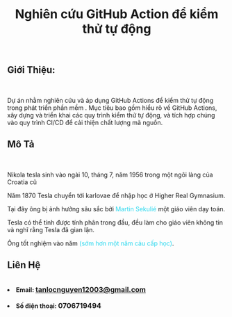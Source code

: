<!-- # csn-da21ttb-nguyentanloc-githubactions-unittest -->
 
<!-- <center><a href="https://github.com/tanlocnguyen151203/csn-da21ttb-nguyentanloc-githubactions-unittest.git" Style="text-align:center ;"  >Nghiên cứu GitHub Action để kiểm thử tự động </</a></center></br> -->
    

<!DOCTYPE html>
<html lang="en">
<head>
    <meta charset="UTF-8">
    <meta name="viewport" content="width=device-width, initial-scale=1.0">
</head>

<body>
    <h1 Style="text-align:center ;" href="https://github.com/tanlocnguyen151203/csn-da21ttb-nguyentanloc-githubactions-unittest.git" >Nghiên cứu GitHub Action để kiểm thử tự động</h1><br>
    <h2>Giới Thiệu:</h2><br>
<p>Dự án  nhằm nghiên cứu và áp dụng GitHub Actions để kiểm thử tự động trong phát triển phần mềm . Mục tiêu bao gồm hiểu rõ về GitHub Actions, xây dựng và triển khai các quy trình kiểm thử tự động, và tích hợp chúng vào quy trình CI/CD để cải thiện chất lượng mã nguồn. </p>     

<h2>Mô Tả</h2><br>

<p>Nikola tesla sinh vào ngài 10, tháng 7, năm 1956 trong một ngôi làng của Croatia cũ</p>
<p>Năm 1870 Tesla chuyển tới karlovae để nhập học ở Higher Real Gymnasium.</p>
<p>Tại đây ông bị ảnh hưởng sâu sắc bởi <psam style="color:rgb(39, 215, 238)">Martin Sekulié</psam> một giáo viên dạy toán.</p>
<p>Tesla có thể tính được tính phân trong đầu, đều làm cho giáo viên không tin và nghĩ rằng Tesla đã gian lận.</p>
<p>Ông tốt nghiệm vào năm <span style="color:rgb(39, 215, 238)">(sớm hơn một năm cảu cấp học)</span>.</p>


<h2>Liên Hệ</h2><br>

<li><b>Email: <a href="https://mail.google.com/mail/u/0/#inbox" target="_blank" ><font size="3" >tanlocnguyen12003@gmail.com</font></a></b></li></br>
<li><b>Số điện thoại: <font size="3" >0706719494</font></b></li></br>


</body>
</html>